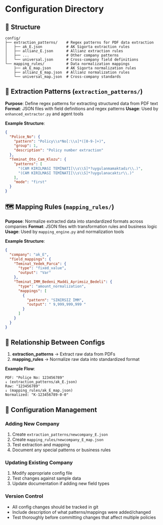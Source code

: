 # Configuration Directory

## 📁 **Structure**

```
config/
├── extraction_patterns/    # Regex patterns for PDF data extraction
│   ├── ak_E.json           # AK Sigorta extraction rules
│   ├── allianz_E.json      # Allianz extraction rules
│   ├── ...                 # Other company patterns
│   └── universal.json      # Cross-company field definitions
└── mapping_rules/          # Data normalization mappings
    ├── ak_E_map.json       # AK Sigorta normalization rules
    ├── allianz_E_map.json  # Allianz normalization rules
    └── universal_map.json  # Cross-company standards
```

## 🔧 **Extraction Patterns** (`extraction_patterns/`)

**Purpose**: Define regex patterns for extracting structured data from PDF text
**Format**: JSON files with field definitions and regex patterns
**Usage**: Used by `enhanced_extractor.py` and agent tools

**Example Structure**:
```json
{
  "Police_No": {
    "pattern": "Policy\\s*No[:\\s]*([0-9-]+)",
    "group": 1,
    "description": "Policy number extraction"
  },
  "Teminat_Oto_Cam_Klozu": {
    "patterns": [
      "(CAM KIRILMASI TEMİNATI[\\s\\S]*?uygulanmamaktadır\\.)",
      "(CAM KIRILMASI TEMİNATI[\\s\\S]*?uygulanacaktır\\.)"
    ],
    "mode": "first"
  }
}
```

## 🗺️ **Mapping Rules** (`mapping_rules/`)

**Purpose**: Normalize extracted data into standardized formats across companies
**Format**: JSON files with transformation rules and business logic
**Usage**: Used by `mapping_engine.py` and normalization tools

**Example Structure**:
```json
{
  "company": "ak_E",
  "field_mappings": {
    "Teminat_Yedek_Parca": {
      "type": "fixed_value",
      "output": "Var"
    },
    "Teminat_IMM_Bedeni_Maddi_Ayrimsiz_Bedeli": {
      "type": "amount_normalization",
      "mappings": [
        {
          "pattern": "SINIRSIZ İMM",
          "output": " 9,999,999,999 "
        }
      ]
    }
  }
}
```

## 🔄 **Relationship Between Configs**

1. **extraction_patterns** → Extract raw data from PDFs
2. **mapping_rules** → Normalize raw data into standardized format

**Example Flow**:
```
PDF: "Poliçe No: 123456789"
↓ (extraction_patterns/ak_E.json)
Raw: "123456789"
↓ (mapping_rules/ak_E_map.json)  
Normalized: "K-123456789-0-0"
```

## 📝 **Configuration Management**

### **Adding New Company**
1. Create `extraction_patterns/newcompany_E.json`
2. Create `mapping_rules/newcompany_E_map.json`
3. Test extraction and mapping
4. Document any special patterns or business rules

### **Updating Existing Company**
1. Modify appropriate config file
2. Test changes against sample data
3. Update documentation if adding new field types

### **Version Control**
- All config changes should be tracked in git
- Include description of what patterns/mappings were added/changed
- Test thoroughly before committing changes that affect multiple policies